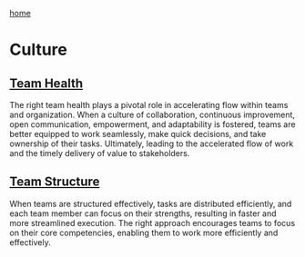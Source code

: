 [home](../README.md)
# Culture


## [Team Health](team-health.md)
The right team health plays a pivotal role in accelerating flow within teams and organization. When a culture of collaboration, continuous improvement, open communication, empowerment, and adaptability is fostered, teams are better equipped to work seamlessly, make quick decisions, and take ownership of their tasks. Ultimately, leading to the accelerated flow of work and the timely delivery of value to stakeholders.


## [Team Structure](team-structure.md)
When teams are structured effectively, tasks are distributed efficiently, and each team member can focus on their strengths, resulting in faster and more streamlined execution. The right approach encourages teams to focus on their core competencies, enabling them to work more efficiently and effectively.

